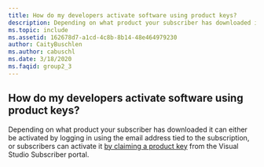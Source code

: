 ```yaml
---
title: How do my developers activate software using product keys?
description: Depending on what product your subscriber has downloaded it can either be activated by logging in using the email address tied to the...
ms.topic: include
ms.assetid: 162678d7-a1cd-4c8b-8b14-48e464979230
author: CaityBuschlen
ms.author: cabuschl
ms.date: 3/18/2020
ms.faqid: group2_3
---
```


## How do my developers activate software using product keys?

Depending on what product your subscriber has downloaded it can either be activated by logging in using the email address tied to the subscription, or subscribers can activate it [by claiming a product key](https://docs.microsoft.com/visualstudio/subscriptions/product-keys) from the Visual Studio Subscriber portal.
